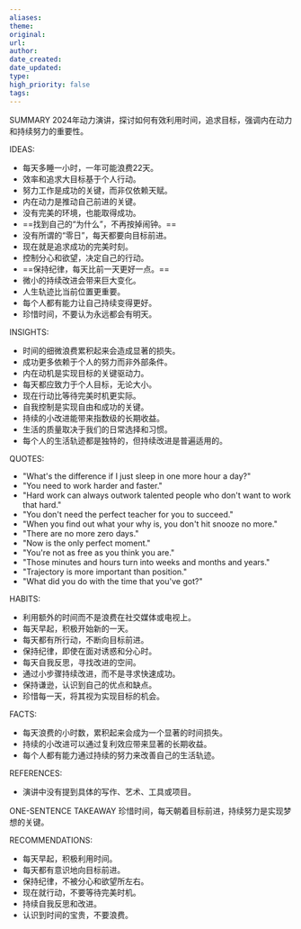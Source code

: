 ```yaml
---
aliases: 
theme: 
original: 
url: 
author: 
date_created: 
date_updated: 
type: 
high_priority: false
tags:
---
```

SUMMARY
2024年动力演讲，探讨如何有效利用时间，追求目标，强调内在动力和持续努力的重要性。

IDEAS:
- 每天多睡一小时，一年可能浪费22天。
- 效率和追求大目标基于个人行动。
- 努力工作是成功的关键，而非仅依赖天赋。
- 内在动力是推动自己前进的关键。
- 没有完美的环境，也能取得成功。
- ==找到自己的“为什么”，不再按掉闹钟。==
- 没有所谓的“零日”，每天都要向目标前进。
- 现在就是追求成功的完美时刻。
- 控制分心和欲望，决定自己的行动。
- ==保持纪律，每天比前一天更好一点。==
- 微小的持续改进会带来巨大变化。
- 人生轨迹比当前位置更重要。
- 每个人都有能力让自己持续变得更好。
- 珍惜时间，不要认为永远都会有明天。

INSIGHTS:
- 时间的细微浪费累积起来会造成显著的损失。
- 成功更多依赖于个人的努力而非外部条件。
- 内在动机是实现目标的关键驱动力。
- 每天都应致力于个人目标，无论大小。
- 现在行动比等待完美时机更实际。
- 自我控制是实现自由和成功的关键。
- 持续的小改进能带来指数级的长期收益。
- 生活的质量取决于我们的日常选择和习惯。
- 每个人的生活轨迹都是独特的，但持续改进是普遍适用的。

QUOTES:
- "What's the difference if I just sleep in one more hour a day?"
- "You need to work harder and faster."
- "Hard work can always outwork talented people who don't want to work that hard."
- "You don't need the perfect teacher for you to succeed."
- "When you find out what your why is, you don't hit snooze no more."
- "There are no more zero days."
- "Now is the only perfect moment."
- "You're not as free as you think you are."
- "Those minutes and hours turn into weeks and months and years."
- "Trajectory is more important than position."
- "What did you do with the time that you've got?"

HABITS:
- 利用额外的时间而不是浪费在社交媒体或电视上。
- 每天早起，积极开始新的一天。
- 每天都有所行动，不断向目标前进。
- 保持纪律，即使在面对诱惑和分心时。
- 每天自我反思，寻找改进的空间。
- 通过小步骤持续改进，而不是寻求快速成功。
- 保持谦逊，认识到自己的优点和缺点。
- 珍惜每一天，将其视为实现目标的机会。

FACTS:
- 每天浪费的小时数，累积起来会成为一个显著的时间损失。
- 持续的小改进可以通过复利效应带来显著的长期收益。
- 每个人都有能力通过持续的努力来改善自己的生活轨迹。

REFERENCES:
- 演讲中没有提到具体的写作、艺术、工具或项目。

ONE-SENTENCE TAKEAWAY
珍惜时间，每天朝着目标前进，持续努力是实现梦想的关键。

RECOMMENDATIONS:
- 每天早起，积极利用时间。
- 每天都有意识地向目标前进。
- 保持纪律，不被分心和欲望所左右。
- 现在就行动，不要等待完美时机。
- 持续自我反思和改进。
- 认识到时间的宝贵，不要浪费。
